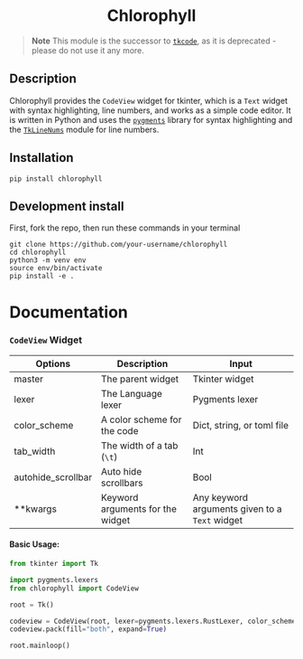 <h1 align="center">Chlorophyll</h1>

> **Note**
> This module is the successor to [`tkcode`](https://github.com/rdbende/tkcode), as it is deprecated - please do not use it any more.

## Description
Chlorophyll provides the `CodeView` widget for tkinter, which is a `Text` widget with syntax highlighting, line numbers, and works as a simple code editor. It is written in Python and uses the [`pygments`](https://pygments.org/) library for syntax highlighting and the [`TkLineNums`](https://www.github.com/Moosems/TkLineNums) module for line numbers.

## Installation
`pip install chlorophyll`

## Development install
First, fork the repo, then run these commands in your terminal
```console
git clone https://github.com/your-username/chlorophyll
cd chlorophyll
python3 -m venv env
source env/bin/activate
pip install -e .
```

# Documentation

### `CodeView` Widget
|Options           |Description                     |Input                                         |
|------------------|--------------------------------|----------------------------------------------|
|master            |The parent widget               |Tkinter widget                                |
|lexer             |The Language lexer              |Pygments lexer                                |
|color_scheme      |A color scheme for the code     |Dict, string, or toml file                    |
|tab_width         |The width of a tab (`\t`)       |Int                                           |
|autohide_scrollbar|Auto hide scrollbars            |Bool                                           |
|**kwargs          |Keyword arguments for the widget|Any keyword arguments given to a `Text` widget|

#### Basic Usage:
```python
from tkinter import Tk

import pygments.lexers
from chlorophyll import CodeView

root = Tk()

codeview = CodeView(root, lexer=pygments.lexers.RustLexer, color_scheme="monokai")
codeview.pack(fill="both", expand=True)

root.mainloop()
```
